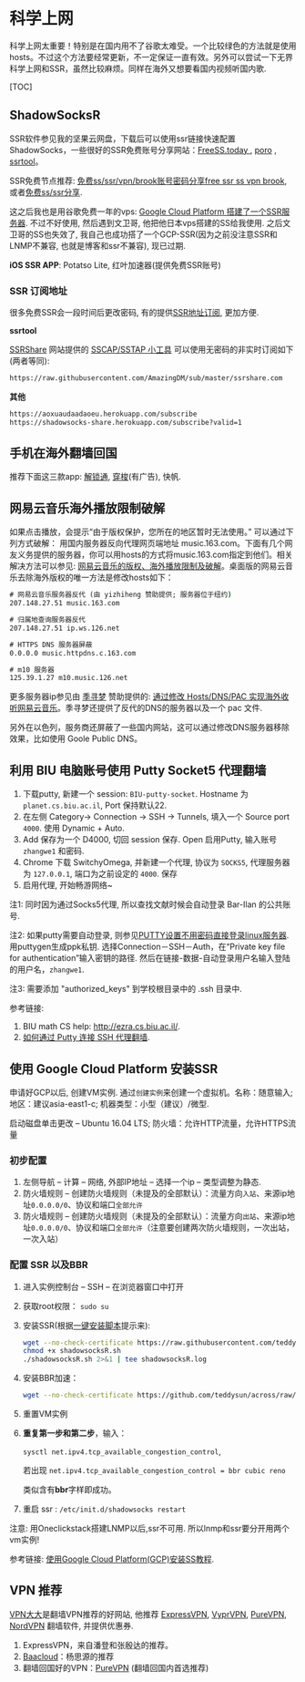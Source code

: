 # 科学上网

科学上网太重要！特别是在国内用不了谷歌太难受。一个比较绿色的方法就是使用hosts。不过这个方法要经常更新，不一定保证一直有效。另外可以尝试一下无界科学上网和SSR，虽然比较麻烦。同样在海外又想要看国内视频听国内歌.

[TOC]


## ShadowSocksR

SSR软件参见我的坚果云网盘，下载后可以使用ssr链接快速配置ShadowSocks，一些很好的SSR免费账号分享网站：[FreeSS.today ](https://ssx.re/), [poro](http://poro.dog/) , [ssrtool](https://www.ssrtool.com/tool/free_ssr)。

SSR免费节点推荐: [免费ss/ssr/vpn/brook账号密码分享free ssr ss vpn brook](https://darrenliuwei.com/%E5%85%8D%E8%B4%B9ss-ssr%E5%88%86%E4%BA%AB.html), 或者[免费ss/ssr分享](https://sphard2.github.io/gfw/free/ssr.html).

这之后我也是用谷歌免费一年的vps: [Google Cloud Platform 搭建了一个SSR服务器](https://suiyuanjian.com/124.html). 不过不好使用, 然后遇到文卫哥, 他把他日本vps搭建的SS给我使用. 之后文卫哥的SS也失效了, 我自己也成功搭了一个GCP-SSR(因为之前没注意SSR和LNMP不兼容, 也就是博客和ssr不兼容), 现已过期.

**iOS SSR APP**:  Potatso Lite,  红叶加速器(提供免费SSR账号)

### SSR 订阅地址

很多免费SSR会一段时间后更改密码, 有的提供[SSR地址订阅](https://dax309.club/SSRdy.html), 更加方便.

**ssrtool**

[SSRShare](https://ssrshare.com/) 网站提供的 [SSCAP/SSTAP 小工具](https://www.ssrtool.com/tool/free_ssr ) 可以使用无密码的非实时订阅如下(两者等同):

```bash
https://raw.githubusercontent.com/AmazingDM/sub/master/ssrshare.com 
```

**其他**

```bash
https://aoxuaudaadaoeu.herokuapp.com/subscribe
https://shadowsocks-share.herokuapp.com/subscribe?valid=1
```



## 手机在海外翻墙回国

推荐下面这三款app: [解锁通](https://www.jiesuotong.com), [穿梭](https://www.transocks.com)(有广告), 快帆.

## 网易云音乐海外播放限制破解


如果点击播放，会提示“由于版权保护，您所在的地区暂时无法使用。” 可以通过下列方式破解： 用国内服务器反向代理网页端地址 music.163.com。下面有几个网友义务提供的服务器，你可以用hosts的方式将music.163.com指定到他们。相关解决方法可以参见: [网易云音乐的版权、海外播放限制及破解](https://fireattack.wordpress.com/2016/03/27/netease-music/)。桌面版的网易云音乐去除海外版权的唯一方法是修改hosts如下：

```bat
# 网易云音乐服务器反代 (由 yizhiheng 赞助提供; 服务器位于纽约)
207.148.27.51 music.163.com

# 归属地查询服务器反代
207.148.27.51 ip.ws.126.net

# HTTPS DNS 服务器屏蔽
0.0.0.0 music.httpdns.c.163.com

# m10 服务器
125.39.1.27 m10.music.126.net
```
更多服务器ip参见由 [季寻梦](https://jixun.moe/) 赞助提供的: [通过修改 Hosts/DNS/PAC 实现海外收听网易云音乐](https://jixun.moe/post/oversea-netease-cloud-music-by-hosts/)。季寻梦还提供了反代的DNS的服务器以及一个 pac 文件.

另外在以色列，服务商还屏蔽了一些国内网站，这可以通过修改DNS服务器移除效果，比如使用 Goole Public DNS。



## 利用 BIU 电脑账号使用 Putty Socket5 代理翻墙

1. 下载putty, 新建一个 session: `BIU-putty-socket`. Hostname 为 `planet.cs.biu.ac.il`, Port 保持默认22.
2. 在左侧 Category-> Connection -> SSH -> Tunnels, 填入一个 Source port `4000`. 使用 Dynamic + Auto.
3. Add 保存为一个 D4000, 切回 session 保存. Open 启用Putty, 输入账号`zhangwe1` 和密码.
4. Chrome 下载 SwitchyOmega, 并新建一个代理, 协议为 `SOCKS5`, 代理服务器为 `127.0.0.1`, 端口为之前设定的 `4000`. 保存
5. 启用代理, 开始畅游网络~

注1: 同时因为通过Socks5代理, 所以查找文献时候会自动登录 Bar-Ilan 的公共账号. 

注2: 如果putty需要自动登录, 则参见[PUTTY设置不用密码直接登录linux服务器](https://blog.csdn.net/lincy100/article/details/7007939). 用puttygen生成ppk私钥. 选择Connection－SSH－Auth，在“Private key file for authentication”输入密钥的路径. 然后在链接-数据-自动登录用户名输入登陆的用户名，`zhangwe1`.

注3: 需要添加 "authorized_keys" 到学校根目录中的 .ssh 目录中.

参考链接: 

1. BIU math CS help: <http://ezra.cs.biu.ac.il/>.
2. [如何通过 Putty 连接 SSH 代理翻墙](https://jingpin.org/putty-ssh-tunnel/).

## 使用 Google Cloud Platform 安装SSR

申请好GCP以后, 创建VM实例. 通过`创建实例`来创建一个虚拟机。名称：随意输入; 地区：建议asia-east1-c; 机器类型：小型（建议）/微型.

启动磁盘单击更改 – Ubuntu 16.04 LTS; 防火墙：允许HTTP流量，允许HTTPS流量

### 初步配置

1. 左侧导航 – 计算 – 网络, 外部IP地址 – 选择一个ip – 类型调整为静态.
2. 防火墙规则 – 创建防火墙规则（未提及的全部默认）：流量方向`入站`、来源ip地址`0.0.0.0/0`、协议和端口`全部允许`
3. 防火墙规则 – 创建防火墙规则（未提及的全部默认）：流量方向`出站`、来源ip地址`0.0.0.0/0`、协议和端口`全部允许`（注意要创建两次防火墙规则，一次出站，一次入站）

### 配置 SSR 以及BBR

1. 进入实例控制台 – SSH – 在浏览器窗口中打开

2. 获取root权限： `sudo su`

3. 安装SSR(根据[一键安装脚本](https://shadowsocks.be/9.html)提示来):

   ```sh
   wget --no-check-certificate https://raw.githubusercontent.com/teddysun/shadowsocks_install/master/shadowsocksR.sh
   chmod +x shadowsocksR.sh
   ./shadowsocksR.sh 2>&1 | tee shadowsocksR.log
   ```

4. 安装BBR加速：

   ```sh
   wget --no-check-certificate https://github.com/teddysun/across/raw/master/bbr.sh && chmod +x bbr.sh && ./bbr.sh
   ```

5. 重置VM实例

6. **重复第一步和第二步**，输入：

   `sysctl net.ipv4.tcp_available_congestion_control`, 

   若出现 `net.ipv4.tcp_available_congestion_control = bbr cubic reno` 

   类似含有**bbr**字样即成功。

7. 重启 ssr : `/etc/init.d/shadowsocks restart`

注意: 用Oneclickstack搭建LNMP以后,ssr不可用. 所以lnmp和ssr要分开用两个vm实例!

参考链接: [使用Google Cloud Platform(GCP)安装SS教程](http://www.mzh.ren/gcp-free-ss.html).



## VPN 推荐

[VPN大大](https://www.vpndada.com/best-vpns-for-china-cn/)是翻墙VPN推荐的好网站, 他推荐 [ExpressVPN](https://www.vpndada.com/go/expressvpn-cn), [VyprVPN](https://www.vpndada.com/go/vyprvpn-cn), [PureVPN](https://www.vpndada.com/go/purevpn), [NordVPN](https://www.vpndada.com/go/nordvpn-cn) 翻墙软件, 并提供优惠券.

1. ExpressVPN，来自潘登和张殷达的推荐。
2. [Baacloud](http://www.baavpn.net/)：杨思源的推荐
3. 翻墙回国好的VPN：[PureVPN](https://www.vpndada.com/go/purevpn) (翻墙回国内首选推荐)